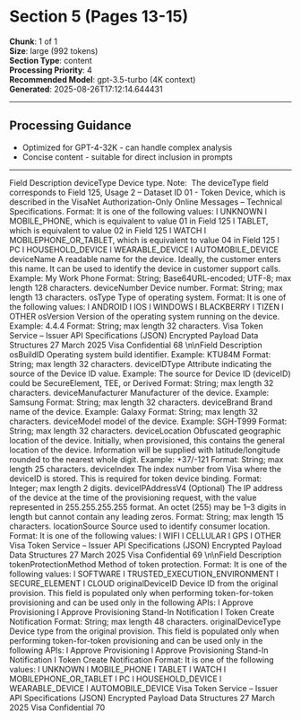 # Section 5 (Pages 13-15)

**Chunk**: 1 of 1  
**Size**: large (992 tokens)  
**Section Type**: content  
**Processing Priority**: 4  
**Recommended Model**: gpt-3.5-turbo (4K context)  
**Generated**: 2025-08-26T17:12:14.644431

---

## Processing Guidance

- Optimized for GPT-4-32K - can handle complex analysis
- Concise content - suitable for direct inclusion in prompts

---

Field
Description
deviceType
Device type.
Note:  The deviceType field corresponds to Field 125, 
Usage 2 – Dataset ID 01 - Token Device, which is described 
in the VisaNet Authorization-Only Online Messages – Technical 
Specifications.
Format: It is one of the following values:
l
UNKNOWN
l
MOBILE_PHONE, which is equivalent to value 01 in Field 125
l
TABLET, which is equivalent to value 02 in Field 125
l
WATCH
l
MOBILEPHONE_OR_TABLET, which is equivalent to value 04 in 
Field 125
l
PC
l
HOUSEHOLD_DEVICE
l
WEARABLE_DEVICE
l
AUTOMOBILE_DEVICE
deviceName
A readable name for the device. Ideally, the customer enters this 
name. It can be used to identify the device in customer support 
calls.
Example: My Work Phone
Format: String; Base64URL-encoded; UTF-8; max length 128 
characters.
deviceNumber
Device number.
Format: String; max length 13 characters.
osType
Type of operating system.
Format: It is one of the following values:
l
ANDROID
l
IOS
l
WINDOWS
l
BLACKBERRY
l
TIZEN
l
OTHER
osVersion
Version of the operating system running on the device.
Example: 4.4.4
Format: String; max length 32 characters.
Visa Token Service – Issuer API Specifications (JSON)
Encrypted Payload Data Structures
27 March 2025
Visa Confidential
68
\n\nField
Description
osBuildID
Operating system build identifier.
Example: KTU84M
Format: String; max length 32 characters.
deviceIDType
Attribute indicating the source of the Device ID value.
Example: The source for Device ID (deviceID) could be 
SecureElement, TEE, or Derived
Format: String; max length 32 characters.
deviceManufacturer
Manufacturer of the device.
Example: Samsung
Format: String; max length 32 characters.
deviceBrand
Brand name of the device.
Example: Galaxy
Format: String; max length 32 characters.
deviceModel
model of the device.
Example: SGH-T999
Format: String; max length 32 characters.
deviceLocation
Obfuscated geographic location of the device. Initially, when 
provisioned, this contains the general location of the device. 
Information will be supplied with latitude/longitude rounded to the 
nearest whole digit.
Example: +37/-121
Format: String; max length 25 characters.
deviceIndex
The index number from Visa where the deviceID is stored. This is 
required for token device binding.
Format: Integer; max length 2 digits.
deviceIPAddressV4
(Optional) The IP address of the device at the time of the 
provisioning request, with the value represented in 
255.255.255.255 format. An octet (255) may be 1–3 digits in 
length but cannot contain any leading zeros.
Format: String; max length 15 characters.
locationSource
Source used to identify consumer location.
Format: It is one of the following values:
l
WIFI
l
CELLULAR
l
GPS
l
OTHER
Visa Token Service – Issuer API Specifications (JSON)
Encrypted Payload Data Structures
27 March 2025
Visa Confidential
69
\n\nField
Description
tokenProtectionMethod
Method of token protection.
Format: It is one of the following values:
l
SOFTWARE
l
TRUSTED_EXECUTION_ENVIRONMENT
l
SECURE_ELEMENT
l
CLOUD
originalDeviceID
Device ID from the original provision. This field is populated only 
when performing token-for-token provisioning and can be used 
only in the following APIs:
l
Approve Provisioning
l
Approve Provisioning Stand-In Notification
l
Token Create Notification
Format: String; max length 48 characters.
originalDeviceType
Device type from the original provision. This field is populated only 
when performing token-for-token provisioning and can be used 
only in the following APIs:
l
Approve Provisioning
l
Approve Provisioning Stand-In Notification
l
Token Create Notification
Format: It is one of the following values:
l
UNKNOWN
l
MOBILE_PHONE
l
TABLET
l
WATCH
l
MOBILEPHONE_OR_TABLET
l
PC
l
HOUSEHOLD_DEVICE
l
WEARABLE_DEVICE
l
AUTOMOBILE_DEVICE
Visa Token Service – Issuer API Specifications (JSON)
Encrypted Payload Data Structures
27 March 2025
Visa Confidential
70
